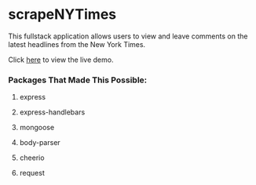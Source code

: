 # scrapeNYTimes

This fullstack application allows users to view and leave comments on the latest headlines from the New York Times.

Click [here](https://scrape-nytimes.herokuapp.com) to view the live demo.

### Packages That Made This Possible:

1. express

2. express-handlebars

3. mongoose

4. body-parser

5. cheerio

6. request